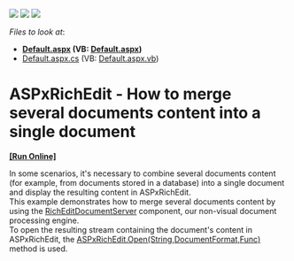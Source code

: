 <!-- default badges list -->
![](https://img.shields.io/endpoint?url=https://codecentral.devexpress.com/api/v1/VersionRange/128545432/16.1.4%2B)
[![](https://img.shields.io/badge/Open_in_DevExpress_Support_Center-FF7200?style=flat-square&logo=DevExpress&logoColor=white)](https://supportcenter.devexpress.com/ticket/details/T540811)
[![](https://img.shields.io/badge/📖_How_to_use_DevExpress_Examples-e9f6fc?style=flat-square)](https://docs.devexpress.com/GeneralInformation/403183)
<!-- default badges end -->
<!-- default file list -->
*Files to look at*:

* **[Default.aspx](./CS/Default.aspx) (VB: [Default.aspx](./VB/Default.aspx))**
* [Default.aspx.cs](./CS/Default.aspx.cs) (VB: [Default.aspx.vb](./VB/Default.aspx.vb))
<!-- default file list end -->
# ASPxRichEdit - How to merge several documents content into a single document
<!-- run online -->
**[[Run Online]](https://codecentral.devexpress.com/t540811/)**
<!-- run online end -->


<p>In some scenarios, it's necessary to combine several documents content (for example, from documents stored in a database) into a single document and display the resulting content in ASPxRichEdit. <br>This example demonstrates how to merge several documents content by using the <a href="https://documentation.devexpress.com/#CoreLibraries/clsDevExpressXtraRichEditRichEditDocumentServertopic">RichEditDocumentServer</a> component, our non-visual document processing engine. <br>To open the resulting stream containing the document's content in ASPxRichEdit, the <a href="https://documentation.devexpress.com/#AspNet/DevExpressWebASPxRichEditASPxRichEdit_Opentopic%28_7re7g%29">ASPxRichEdit.Open(String,DocumentFormat,Func<Stream>)</a> method is used.</p>

<br/>


